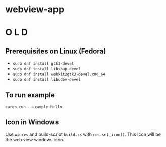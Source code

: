 # webview-app

# O L D 
## Prerequisites on Linux (Fedora)
* ```sudo dnf install gtk3-devel```
* ```sudo dnf install libsoup-devel```
* ```sudo dnf install webkit2gtk3-devel.x86_64```
* ```sudo dnf install libudev-devel```

## To run example
```cargo run --example hello```

## Icon in Windows
Use ```winres``` and build-script ```build.rs``` with ```res.set_icon()```. This Icon will be the web view windows icon.

